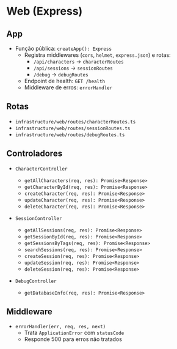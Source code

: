 # Web (Express)

## App
- Função pública: `createApp(): Express`
  - Registra middlewares (`cors`, `helmet`, `express.json`) e rotas:
    - `/api/characters` → `characterRoutes`
    - `/api/sessions` → `sessionRoutes`
    - `/debug` → `debugRoutes`
  - Endpoint de health: `GET /health`
  - Middleware de erros: `errorHandler`

## Rotas
- `infrastructure/web/routes/characterRoutes.ts`
- `infrastructure/web/routes/sessionRoutes.ts`
- `infrastructure/web/routes/debugRoutes.ts`

## Controladores
- `CharacterController`
  - `getAllCharacters(req, res): Promise<Response>`
  - `getCharacterById(req, res): Promise<Response>`
  - `createCharacter(req, res): Promise<Response>`
  - `updateCharacter(req, res): Promise<Response>`
  - `deleteCharacter(req, res): Promise<Response>`

- `SessionController`
  - `getAllSessions(req, res): Promise<Response>`
  - `getSessionById(req, res): Promise<Response>`
  - `getSessionsByTags(req, res): Promise<Response>`
  - `searchSessions(req, res): Promise<Response>`
  - `createSession(req, res): Promise<Response>`
  - `updateSession(req, res): Promise<Response>`
  - `deleteSession(req, res): Promise<Response>`

- `DebugController`
  - `getDatabaseInfo(req, res): Promise<Response>`

## Middleware
- `errorHandler(err, req, res, next)`
  - Trata `ApplicationError` com `statusCode`
  - Responde 500 para erros não tratados
